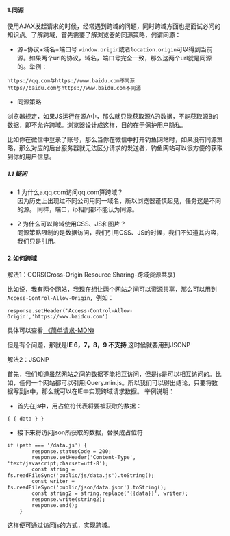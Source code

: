 #### 1.同源

使用AJAX发起请求的时候，经常遇到跨域的问题，同时跨域方面也是面试必问的知识点。了解跨域，首先需要了解浏览器的同源策略，何谓同源：

* 源=协议+域名+端口号
  `window.origin`或者`location.origin`可以得到当前源。如果两个url的协议，域名，端口号完全一致，那么这两个url就是同源的。举例：

```
https://qq.com与https://www.baidu.com不同源
https//baidu.com与https://www.baidu.com不同源
```

* 同源策略

浏览器规定，如果JS运行在源A中，那么就只能获取源A的数据，不能获取源B的数据，即不允许跨域。浏览器设计成这样，目的在于保护用户隐私。

比如你在微信中登录了账号，那么当你在微信中打开钓鱼网站时，如果没有同源策略，那么对应的后台服务器就无法区分请求的发送者，钓鱼网站可以很方便的获取到你的用户信息。

##### 1.1 疑问

* 1 为什么a.qq.com访问qq.com算跨域？<br>
  因为历史上出现过不同公司用同一域名，所以浏览器谨慎起见，任务这是不同的源。 同样，端口，ip相同都不能认为同源。

* 2 为什么可以跨域使用CSS、JS和图片？<br>
  同源策略限制的是数据访问，我们引用CSS、JS的时候，我们不知道其内容，我们只是引用。

#### 2.如何跨域

解法1：CORS(Cross-Origin Resource Sharing-跨域资源共享)<br>

比如说，我有两个网站，我现在想让两个网站之间可以资源共享，那么可以用到`Access-Control-Allow-Origin`，例如：

```
response.setHeader('Access-Control-Allow-Origin','https://www.baidcu.com')
```

具体可以查看<a href="https://developer.mozilla.org/zh-CN/docs/Web/HTTP/CORS#%E7%AE%80%E5%8D%95%E8%AF%B7%E6%B1%82">
《简单请求-MDN》</a>

但是有个问题，那就是<strong>IE 6，7，8，9 不支持</strong>,这时候就要用到JSONP

解法2：JSONP

首先，我们知道虽然网站之间的数据不能相互访问，但是js是可以相互访问的。比如，任何一个网站都可以引用jQuery.min.js。所以我们可以得出结论，只要将数据写到js中，那么就可以在IE中实现跨域请求数据。 举例说明：

* 首先在js中，用占位符代表将要被获取的数据：

```
{ { data } }
```

* 接下来将访问json所获取的数据，替换成占位符

```
if (path === '/data.js') {
        response.statusCode = 200;
        response.setHeader('Content-Type', 'text/javascript;charset=utf-8');
        const string = fs.readFileSync('public/js/data.js').toString();
        const writer = fs.readFileSync('public/json/data.json').toString();
        const string2 = string.replace('{{data}}', writer);
        response.write(string2);
        response.end();
    }
```
这样便可通过访问js的方式，实现跨域。